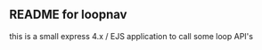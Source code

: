 README for loopnav
------------------

this is a small express 4.x / EJS application to call some loop API's


